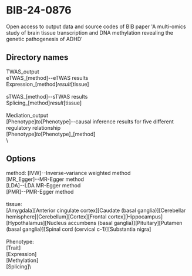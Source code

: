 # BIB-24-0876
Open access to output data and source codes of BIB paper 'A multi-omics study of brain tissue transcription and DNA methylation revealing the genetic pathogenesis of ADHD'

## Directory names
TWAS_output\
eTWAS_[method]--eTWAS results\
Expression_[method]_result_[tissue]\
\
sTWAS_[method]--sTWAS results\
Splicing_[method]_result_[tissue]\
\
Mediation_output\
[Phenotype]_to_[Phenotype]--causal inference results for five different regulatory relationship\
[Phenotype]_to_[Phenotype]_[method]\
\
## Options
method:
[IVW]--Inverse-variance weighted method\
[MR_Egger]--MR-Egger method\
[LDA]--LDA MR-Egger method\
[PMR]--PMR-Egger method\
\
tissue:\
[Amygdala][Anterior cingulate cortex][Caudate (basal ganglia)][Cerebellar hemisphere][Cerebellum][Cortex][Frontal cortex][Hippocampus][Hypothalamus][Nucleus accumbens (basal ganglia)][Pituitary][Putamen (basal ganglia)][Spinal cord (cervical c-1)][Substantia nigra]\
\
Phenotype:\
[Trait]\
[Expression]\
[Methylation]\
[Splicing]\
